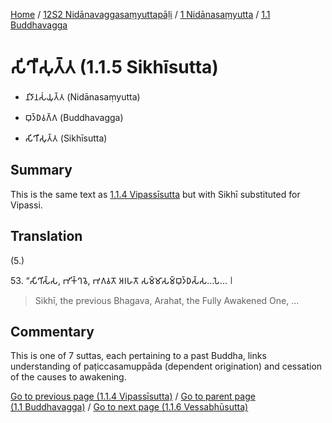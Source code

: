 
[Home](/) / [12S2 Nidānavaggasaṃyuttapāḷi](../...md) / [1 Nidānasaṃyutta](...md) / [1.1 Buddhavagga](../12S2/1/1.1.md)

# 𑀲𑀺𑀔𑀻𑀲𑀼𑀢𑁆𑀢 (1.1.5 Sikhīsutta)

* 𑀦𑀺𑀤𑀸𑀦𑀲𑀁𑀬𑀼𑀢𑁆𑀢 (Nidānasaṃyutta)

* 𑀩𑀼𑀤𑁆𑀥𑀯𑀕𑁆𑀕 (Buddhavagga)

* 𑀲𑀺𑀔𑀻𑀲𑀼𑀢𑁆𑀢 (Sikhīsutta)

## Summary

This is the same text as [1.1.4 Vipassīsutta](1.1.4.md) but with Sikhī substituted for Vipassi.

## Translation

(5.)

53\. “𑀲𑀺𑀔𑀺𑀲𑁆𑀲, 𑀪𑀺𑀓𑁆𑀔𑀯𑁂, 𑀪𑀕𑀯𑀢𑁄 𑀅𑀭𑀳𑀢𑁄 𑀲𑀫𑁆𑀫𑀸𑀲𑀫𑁆𑀩𑀼𑀤𑁆𑀥𑀲𑁆𑀲…𑀧𑁂… 𑁇

> Sikhī, the previous Bhagava, Arahat, the Fully Awakened One, ...

## Commentary

This is one of 7 suttas, each pertaining to a past Buddha, links understanding of paṭiccasamuppāda (dependent origination) and cessation of the causes to awakening.

[Go to previous page (1.1.4 Vipassīsutta)](1.1.4.md) / [Go to parent page (1.1 Buddhavagga)](../12S2/1/1.1.md) / [Go to next page (1.1.6 Vessabhūsutta)](1.1.6.md)
